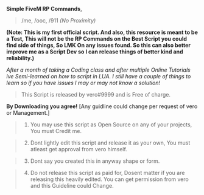**Simple FiveM RP Commands**, 
> /me, /ooc, /911 *(No Proximity)*

**(Note: This is my first official script. And also, this resource is meant to be a Test, This will not be the RP Commands on the Best Script you could find side of things, So LMK On any issues found. So this can also better improve me as a Script Dev so I can release things of better kind and reliability.)**

*After a month of taking a Coding class  and after multiple Online Tutorials ive Semi-learned on how to script in LUA. I still have a couple of things to learn so if you have issues I may or may not know a solution!*

> This Script is released by vero#9999 and is Free of charge. 

**By Downloading you agree!** [Any guidline could change per request of vero or Management.]
> 1. You may use this script as Open Source on any of your projects, You must Credit me.

> 2. Dont lightly edit this script and release it as your own, You must atleast get approval from vero himself.

> 3. Dont say you created this in anyway shape or form.

> 4. Do not release this script as paid for, Dosent matter if you are releasing this heavily edited. You can get permission from vero and this Guideline could Change.
